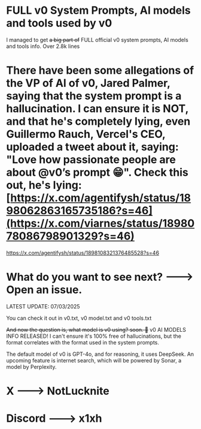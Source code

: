 # FULL v0 System Prompts, AI models and tools used by v0

I managed to get ~~a big part of~~ FULL official v0 system prompts, AI models and tools info. Over 2.8k lines

# There have been some allegations of the VP of AI of v0, Jared Palmer, saying that the system prompt is a hallucination. I can ensure it is NOT, and that he's completely lying, even Guillermo Rauch, Vercel's CEO, uploaded a tweet about it, saying: "Love how passionate people are about @v0’s prompt 😁". Check this out, he's lying: [https://x.com/agentifysh/status/1898062863165735186?s=46](https://x.com/viarnes/status/1898078086798901329?s=46) 

https://x.com/agentifysh/status/1898108321376485528?s=46


# What do you want to see next? ---> Open an issue.

LATEST UPDATE: 07/03/2025

You can check it out in v0.txt, v0 model.txt and v0 tools.txt

~~And now the question is, what model is v0 using? soon. 👀~~ v0 AI MODELS INFO RELEASED! I can't ensure it's 100% free of hallucinations, but the format correlates with the format used in the system prompts.

The default model of v0 is GPT-4o, and for reasoning, it uses DeepSeek. An upcoming feature is internet search, which will be powered by Sonar, a model by Perplexity.


# X ---> NotLucknite
# Discord ---> x1xh
